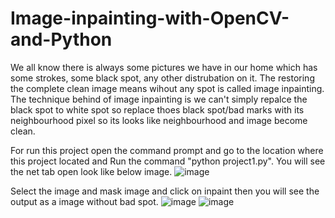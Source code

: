 # Image-inpainting-with-OpenCV-and-Python



We all know there is always some pictures we have in our home which has some strokes, some black spot, any other distrubation on it. The restoring the complete clean image means wihout any spot is called image inpainting. The technique behind of image inpainting is we can't simply repalce the black spot to white spot so replace thoes black spot/bad marks with its neighbourhood pixel so its looks like neighbourhood and image become clean.

For run this project open the command prompt and go to the location where this project located and Run the command "python project1.py".
You will see the net tab open look like below image.
![image](https://user-images.githubusercontent.com/44130329/126040546-b3a2d34e-cadc-4ac0-a80e-44eb5c7ce557.png)

Select the image and mask image and click on inpaint then you will see the output as a image without bad spot.
![image](https://user-images.githubusercontent.com/44130329/126040592-47eb6734-9b30-4cff-9ebb-6c7a8cf0d979.png)
![image](https://user-images.githubusercontent.com/44130329/126040598-cd338247-b9bf-4cf6-a076-dc54a0e5a467.png)


